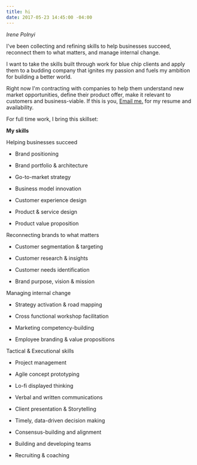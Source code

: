 ```yaml
---
title: hi
date: 2017-05-23 14:45:00 -04:00
---
```


_Irene Polnyi_

I've been collecting and refining skills to help businesses succeed, reconnect them to what matters, and manage internal change.

I want to take the skills built through work for blue chip clients and apply them to a budding company that ignites my passion and fuels my ambition for building a better world.

Right now I'm contracting with companies to help them understand new market opportunities, define their product offer, make it relevant to customers and business-viable. If this is you, [Email me.](irenepolnyi@gmail.com) for my resume and availability.

For full time work, I bring this skillset: 

**My skills**

Helping businesses succeed

* Brand positioning
  

* Brand portfolio & architecture
  

* Go-to-market strategy
  

* Business model innovation
  

* Customer experience design
  

* Product & service design
  

* Product value proposition

Reconnecting brands to what matters

* Customer segmentation & targeting
  

* Customer research & insights
  

* Customer needs identification
  

* Brand purpose, vision & mission

Managing internal change

* Strategy activation & road mapping
  

* Cross functional workshop facilitation
  

* Marketing competency-building
  

* Employee branding & value propositions

Tactical & Executional skills

* Project management
  

* Agile concept prototyping
  

* Lo-fi displayed thinking
  

* Verbal and written communications
  

* Client presentation & Storytelling
  

* Timely, data-driven decision making
  

* Consensus-building and alignment
  

* Building and developing teams
  

* Recruiting & coaching